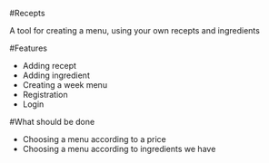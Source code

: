 #Recepts

A tool for creating a menu, using your own recepts and ingredients

#Features

* Adding recept
* Adding ingredient
* Creating a week menu
* Registration
* Login

#What should be done

* Choosing a menu according to a price
* Choosing a menu according to ingredients we have
